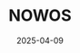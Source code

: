 ---  
layout: startup_page  
title: "NOWOS"  
id: "nowos.com"  
permalink: "/nowosnowos.com04092025/"  
website: "https://www.nowos.com/"  
funding_round: "Equity"  
funding_amount: "€6M"  
investors: "Shift4Good, Fair Capital Impact Fund, Goeie Grutten Impact Fund"  
about: "NOWOS is a lithium-ion battery repair and maintenance startup focused on extending the lifespan of batteries for various applications, including micro-mobility, material handling, and energy storage. They offer a sustainable and cost-effective alternative to battery replacement, emphasizing repair and reuse to reduce waste and contribute to a circular economy. The company operates repair hubs across Europe, collaborating with manufacturers and fleet operators."  
markets: "Battery Repair, Micro-mobility, Material Handling, Energy Storage, Power Tools, Robotics, Medical Devices, Renewable Energy Equipment Manufacturing, e-waste"  
hq: "Amersfoort, Utrecht, Netherlands"  
founded_year: "2019"  
linkedin: "https://www.linkedin.com/company/nowos"  
twitter: ""  
instagram: ""  
facebook: ""  
crunchbase: "https://www.crunchbase.com/organization/nowos?utm_source=linkedin&utm_medium=referral&utm_campaign=linkedin_companies&utm_content=profile_cta_anon&trk=funding_crunchbase"  
pitchbook: "https://pitchbook.com/profiles/company/521923-51"  

date_display: "09-Apr-2025"  
date: "2025-04-09"

# SEO Optimization  
meta_title: "NOWOS - Equity Funding (€6M)"  
meta_description: "NOWOS, NOWOS is a lithium-ion battery repair and maintenance startup focused on extending the lifespan of batteries for various applications, including micro..."  
meta_keywords: "NOWOS, Battery Repair, Micro-mobility, Material Handling, Energy Storage, Power Tools, Robotics, Medical Devices, Renewable Energy Equipment Manufacturing, e-waste, Equity funding"  
canonical_url: "https://startup.projectstartups.com/nowosnowos.com04092025/"  
---